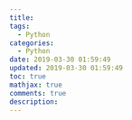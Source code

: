 ```yaml
---
title: 
tags:
  - Python
categories:
  - Python
date: 2019-03-30 01:59:49
updated: 2019-03-30 01:59:49
toc: true
mathjax: true
comments: true
description: 
---
```

